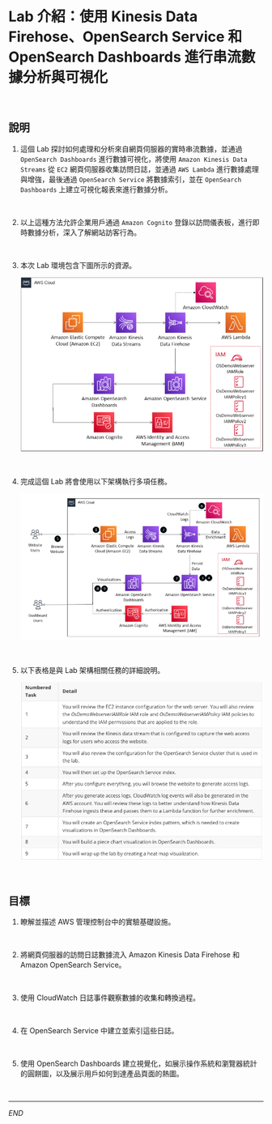 # Lab 介紹：使用 Kinesis Data Firehose、OpenSearch Service 和 OpenSearch Dashboards 進行串流數據分析與可視化

<br>

## 說明

1. 這個 Lab 探討如何處理和分析來自網頁伺服器的實時串流數據，並通過 `OpenSearch Dashboards` 進行數據可視化，將使用 `Amazon Kinesis Data Streams` 從 `EC2` 網頁伺服器收集訪問日誌，並通過 `AWS Lambda` 進行數據處理與增強，最後通過 `OpenSearch Service` 將數據索引，並在 `OpenSearch Dashboards` 上建立可視化報表來進行數據分析。

<br>

2. 以上這種方法允許企業用戶通過 `Amazon Cognito` 登錄以訪問儀表板，進行即時數據分析，深入了解網站訪客行為。

<br>

3. 本次 Lab 環境包含下圖所示的資源。

    ![](images/img_03.png)

<br>

4. 完成這個 Lab 將會使用以下架構執行多項任務。

    ![](images/img_04.png)

<br>

5. 以下表格是與 Lab 架構相關任務的詳細說明。

    ![](images/img_05.png)

<br>

## 目標

1. 瞭解並描述 AWS 管理控制台中的實驗基礎設施。

<br>

2. 將網頁伺服器的訪問日誌數據流入 Amazon Kinesis Data Firehose 和 Amazon OpenSearch Service。

<br>

3. 使用 CloudWatch 日誌事件觀察數據的收集和轉換過程。

<br>

4. 在 OpenSearch Service 中建立並索引這些日誌。

<br>

5. 使用 OpenSearch Dashboards 建立視覺化，如展示操作系統和瀏覽器統計的圓餅圖，以及展示用戶如何到達產品頁面的熱圖。

<br>

___

_END_


